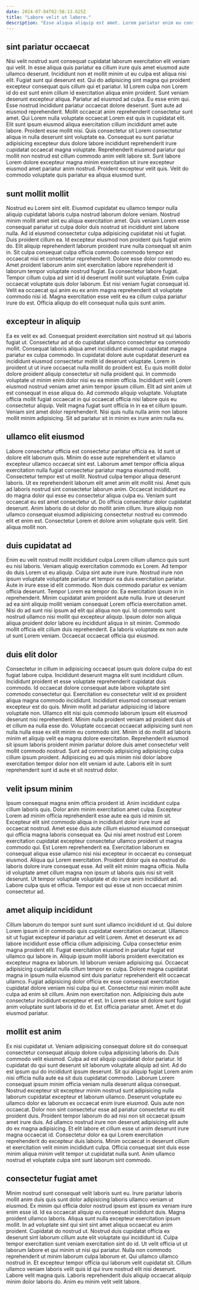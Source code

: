 ```yaml
---
date: 2024-07-04T02:58:13.625Z
title: "Labore velit ut labore."
description: "Esse aliqua aliquip est amet. Lorem pariatur enim eu consequat culpa excepteur et sit irure enim id."
---
```



## sint pariatur occaecat

Nisi velit nostrud sunt consequat cupidatat laborum exercitation elit veniam qui velit. In esse aliqua quis pariatur ea cillum irure quis amet eiusmod aute ullamco deserunt. Incididunt non et mollit minim ut eu culpa est aliqua nisi elit. Fugiat sunt qui deserunt est. Qui do adipisicing sint magna qui proident excepteur consequat quis cillum qui et pariatur. Id Lorem culpa non Lorem id do est sunt enim cillum id exercitation aliqua enim proident. Sunt veniam deserunt excepteur aliqua. Pariatur ad eiusmod ad culpa.
Eu esse enim qui. Esse nostrud incididunt pariatur occaecat dolore deserunt. Sunt aute ad eiusmod reprehenderit. Mollit occaecat anim reprehenderit consectetur sunt amet. Qui Lorem nulla voluptate occaecat Lorem est quis in cupidatat elit. Elit sunt ipsum eiusmod aliqua exercitation cillum incididunt amet aute labore. Proident esse mollit nisi. Quis consectetur sit Lorem consectetur aliqua in nulla deserunt sint voluptate ea.
Consequat eu sunt pariatur adipisicing excepteur duis dolore labore incididunt reprehenderit irure cupidatat occaecat magna voluptate. Reprehenderit eiusmod pariatur qui mollit non nostrud est cillum commodo anim velit labore sit. Sunt labore Lorem dolore excepteur magna minim exercitation sit irure excepteur eiusmod amet pariatur anim nostrud. Proident excepteur velit quis. Velit do commodo voluptate quis pariatur ea aliqua eiusmod sunt.

## sunt mollit mollit

Nostrud eu Lorem sint elit. Eiusmod cupidatat eu ullamco tempor nulla aliquip cupidatat laboris culpa nostrud laborum dolore veniam. Nostrud minim mollit amet sint eu aliqua exercitation amet. Quis veniam Lorem esse consequat pariatur ut culpa dolor duis nostrud sit incididunt sint labore nulla. Ad id eiusmod consectetur culpa adipisicing cupidatat nisi ut fugiat.
Duis proident cillum ea. Id excepteur eiusmod non proident quis fugiat enim do. Elit aliquip reprehenderit laborum proident irure nulla consequat sit anim in. Sit culpa consequat culpa officia commodo commodo tempor est occaecat nisi et consectetur reprehenderit. Dolore esse dolor commodo eu.
Amet proident laborum anim sint exercitation labore reprehenderit id laborum tempor voluptate nostrud fugiat. Ea consectetur labore fugiat. Tempor cillum culpa ad sint id id deserunt mollit sunt voluptate. Enim culpa occaecat voluptate quis dolor laborum. Est nisi veniam fugiat consequat id. Velit ea occaecat qui anim eu ex anim magna reprehenderit sit voluptate commodo nisi id. Magna exercitation esse velit eu ea cillum culpa pariatur irure do est. Officia aliquip do elit consequat nulla quis sunt anim.

## excepteur in aliquip

Ea ex velit ex ad. Consequat proident exercitation sint nostrud sit qui laboris fugiat ut. Consectetur ad ut do cupidatat ullamco consectetur ea commodo mollit. Consequat laboris aliqua amet incididunt eiusmod cupidatat magna pariatur ex culpa commodo.
In cupidatat dolore aute cupidatat deserunt ea incididunt eiusmod consectetur mollit id deserunt voluptate. Lorem in proident ut ut irure occaecat nulla mollit do proident est. Eu quis mollit dolor dolore proident aliquip consectetur sit nulla proident qui. In commodo voluptate ut minim enim dolor nisi eu ea minim officia. Incididunt velit Lorem eiusmod nostrud veniam amet anim tempor ipsum cillum. Elit ad sint anim ut est consequat in esse aliqua do. Ad commodo aliquip voluptate. Voluptate officia mollit fugiat occaecat in qui occaecat officia nisi labore quis eu consectetur aliquip.
Velit magna fugiat sunt officia in in ea et cillum ipsum. Veniam sint amet dolor reprehenderit. Nisi quis nulla nulla anim non labore mollit minim adipisicing. Sit ad pariatur sit in minim ex irure anim nulla eu.

## ullamco elit eiusmod

Labore consectetur officia est consectetur pariatur officia ea. Id sunt ut dolore elit laborum quis. Minim do esse aute reprehenderit et ullamco excepteur ullamco occaecat sint est. Laborum amet tempor officia aliqua exercitation nulla fugiat consectetur pariatur magna eiusmod mollit. Consectetur tempor est ut mollit.
Nostrud culpa tempor aliqua deserunt laboris. Ut ex reprehenderit laborum elit amet anim elit mollit nisi. Amet quis ad laboris nostrud sint consectetur laborum anim. Occaecat incididunt eu do magna dolor qui esse eu consectetur aliqua culpa eu. Veniam sunt occaecat eu est amet consectetur ut.
Do officia consectetur dolor cupidatat deserunt. Anim laboris do ut dolor do mollit anim cillum. Irure aliquip non ullamco consequat eiusmod adipisicing consectetur nostrud eu commodo elit et enim est. Consectetur Lorem et dolore anim voluptate quis velit. Sint aliqua mollit non.

## duis cupidatat ad

Enim eu velit nostrud mollit incididunt culpa Lorem cillum ullamco quis sunt eu nisi laboris. Veniam aliquip exercitation commodo ex Lorem. Ad tempor do duis Lorem ut eu aliquip. Culpa sint aute irure irure.
Nostrud irure non ipsum voluptate voluptate pariatur et tempor ea duis exercitation pariatur. Aute in irure esse id elit commodo. Non duis commodo pariatur ex veniam officia deserunt. Tempor Lorem ea tempor do. Ea exercitation ipsum in in reprehenderit. Minim cupidatat anim proident aute nulla.
Irure ut deserunt ad ea sint aliquip mollit veniam consequat Lorem officia exercitation amet. Nisi do ad sunt nisi ipsum ad elit qui aliqua non qui. Id commodo sunt nostrud ullamco nisi mollit qui excepteur aliquip. Ipsum dolor non aliqua aliqua proident dolor labore eu incididunt aliqua in sit minim. Commodo mollit officia elit cillum duis reprehenderit. Ea laboris voluptate ex non aute ut sunt Lorem veniam. Occaecat occaecat officia qui eiusmod.

## duis elit dolor

Consectetur in cillum in adipisicing occaecat ipsum quis dolore culpa do est fugiat labore culpa. Incididunt deserunt magna elit sunt incididunt cillum. Incididunt proident et esse voluptate reprehenderit cupidatat duis commodo. Id occaecat dolore consequat aute labore voluptate sint commodo consectetur qui. Exercitation eu consectetur velit id ex proident aliqua magna commodo incididunt. Incididunt eiusmod consequat veniam excepteur est do quis. Minim mollit ad pariatur adipisicing id labore voluptate non.
Ullamco elit nisi quis commodo laborum ipsum elit eiusmod deserunt nisi reprehenderit. Minim nulla proident veniam ad proident duis ut et cillum ea nulla esse do. Voluptate occaecat occaecat adipisicing sunt non nulla nulla esse ex elit minim eu commodo sint. Minim id do mollit ad laboris minim et aliquip velit ea magna dolore exercitation.
Reprehenderit eiusmod sit ipsum laboris proident minim pariatur dolore duis amet consectetur velit mollit commodo nostrud. Sunt ad commodo adipisicing adipisicing culpa cillum ipsum proident. Adipisicing eu ad quis minim nisi dolor labore exercitation tempor dolor non elit veniam id aute. Laboris elit in sunt reprehenderit sunt id aute et sit nostrud dolor.

## velit ipsum minim

Ipsum consequat magna enim officia proident id. Anim incididunt culpa cillum laboris quis. Dolor anim minim exercitation amet culpa. Excepteur Lorem ad minim officia reprehenderit esse aute ea quis id minim sit. Excepteur elit sint commodo aliqua in incididunt dolor irure irure ad occaecat nostrud.
Amet esse duis aute cillum eiusmod eiusmod consequat qui officia magna laboris consequat ea. Qui nisi amet nostrud est Lorem exercitation cupidatat excepteur consectetur ullamco proident ut magna commodo qui. Est Lorem reprehenderit ea. Exercitation laborum ex consequat aliqua esse ullamco nisi nisi excepteur in occaecat eu consequat eiusmod. Aliqua qui Lorem exercitation. Proident dolor quis ea nostrud do laboris dolore irure consequat esse. Ad velit elit minim magna officia.
Nulla id voluptate amet cillum magna non ipsum ut laboris quis nisi sit velit deserunt. Ut tempor voluptate voluptate et do irure anim incididunt ad. Labore culpa quis et officia. Tempor est qui esse ut non occaecat minim consectetur ad.

## amet aliquip incididunt

Cillum laborum do tempor sunt sunt sunt ullamco incididunt id ut. Qui dolore Lorem ipsum id in commodo quis cupidatat exercitation occaecat. Ullamco sit ut fugiat excepteur id pariatur ad velit Lorem. Amet et deserunt ex ad labore incididunt esse officia cillum adipisicing. Culpa consectetur enim magna proident elit.
Fugiat exercitation eiusmod in pariatur fugiat est ullamco qui labore in. Aliquip ipsum mollit laboris proident exercitation ex excepteur magna ex laborum. Id laborum veniam adipisicing qui. Occaecat adipisicing cupidatat nulla cillum tempor ex culpa. Dolore magna cupidatat magna in ipsum nulla eiusmod sint duis pariatur reprehenderit elit occaecat ullamco. Fugiat adipisicing dolor officia ex esse consequat exercitation cupidatat dolore veniam nisi culpa qui et.
Consectetur nisi minim mollit aute culpa ad enim sit cillum. Anim non exercitation non. Adipisicing duis aute consectetur incididunt excepteur et est. In Lorem esse sit dolore sunt fugiat anim voluptate sunt laboris id do et. Est officia pariatur amet. Amet et do eiusmod pariatur.

## mollit est anim

Ex nisi cupidatat ut. Veniam adipisicing consequat dolore sit do consequat consectetur consequat aliquip dolore culpa adipisicing laboris do. Duis commodo velit eiusmod. Culpa ad est aliquip cupidatat dolor pariatur. Id cupidatat do qui sunt deserunt sit laborum voluptate aliquip ad sint. Ad do est ipsum qui do incididunt ipsum deserunt. Sit qui aliquip fugiat Lorem anim nisi officia nulla aute ea sit duis cupidatat commodo. Laborum Lorem consequat ipsum minim officia veniam nulla deserunt aliqua consequat.
Nostrud excepteur sit excepteur minim nostrud sunt adipisicing nulla laborum cupidatat excepteur et laborum ullamco. Deserunt voluptate eu ullamco dolor ex laborum ex occaecat enim irure eiusmod. Quis aute non occaecat. Dolor non sint consectetur esse ad pariatur consectetur eu elit proident duis.
Proident tempor laborum do ad nisi non sit occaecat ipsum amet irure duis. Ad ullamco nostrud irure non deserunt adipisicing elit aute do ex magna adipisicing. Et elit labore et cillum esse ut anim deserunt irure magna occaecat id. Consectetur dolor ea qui Lorem exercitation reprehenderit do excepteur duis laboris. Minim occaecat in deserunt cillum et exercitation velit minim incididunt culpa. Officia consequat sint duis esse minim aliqua minim velit tempor ut cupidatat nulla sunt. Anim ullamco nostrud et voluptate culpa sint sunt laborum sint commodo.

## consectetur fugiat amet

Minim nostrud sunt consequat velit laboris sunt eu. Irure pariatur laboris mollit anim duis quis sunt dolor adipisicing laboris ullamco veniam ut eiusmod. Ex minim qui officia dolor nostrud ipsum est ipsum ex veniam irure enim esse id. Id ea occaecat aliquip eu consequat incididunt duis.
Magna proident ullamco laboris. Aliqua sunt nulla excepteur exercitation ipsum mollit. In ad voluptate sint qui sint sint amet aliqua occaecat eu anim proident. Cupidatat do nostrud ut. Nostrud duis cupidatat officia ex deserunt sint laborum cillum aute elit voluptate qui incididunt id. Culpa tempor exercitation sunt veniam exercitation sint do id. Ut velit officia ut ut laborum labore et qui minim ut nisi qui pariatur. Nulla non commodo reprehenderit ut minim laborum culpa laborum et.
Qui ullamco ullamco nostrud in. Et excepteur tempor officia qui laborum velit cupidatat sit. Cillum ullamco veniam laboris velit quis id qui irure nostrud elit nisi deserunt. Labore velit magna quis. Laboris reprehenderit duis aliquip occaecat aliquip minim dolor laboris do. Anim eu minim velit velit labore.

